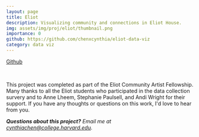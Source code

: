 ```yaml
---
layout: page
title: Eliot
description: Visualizing community and connections in Eliot House.
img: assets/img/proj/eliot/thumbnail.png
importance: 0
github: https://github.com/chenxcynthia/eliot-data-viz
category: data viz
---
```


<div class = "projheader">
    <div class="links"><a href='https://github.com/chenxcynthia/eliot-data-viz' class="btn z-depth-0" role="button"> <i class="fab fa-github gh-icon"></i> Github</a></div>
</div>

&#8202;

This project was completed as part of the Eliot Community Artist Fellowship. Many thanks to all the Eliot students who participated in the data collection survery and to Anne Lheem, Stephanie Paulsell, and Andi Wright for their support. If you have any thoughts or questions on this work, I'd love to hear from you.

<i> **Questions about this project?** Email me at cynthiachen@college.harvard.edu.</i>

&#8202;